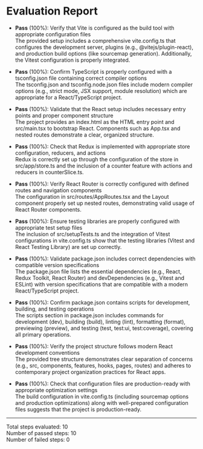 # Evaluation Report

- **Pass** (100%): Verify that Vite is configured as the build tool with appropriate configuration files  
  The provided setup includes a comprehensive vite.config.ts that configures the development server, plugins (e.g., @vitejs/plugin-react), and production build options (like sourcemap generation). Additionally, the Vitest configuration is properly integrated.

- **Pass** (100%): Confirm TypeScript is properly configured with a tsconfig.json file containing correct compiler options  
  The tsconfig.json and tsconfig.node.json files include modern compiler options (e.g., strict mode, JSX support, module resolution) which are appropriate for a React/TypeScript project.

- **Pass** (100%): Validate that the React setup includes necessary entry points and proper component structure  
  The project provides an index.html as the HTML entry point and src/main.tsx to bootstrap React. Components such as App.tsx and nested routes demonstrate a clear, organized structure.

- **Pass** (100%): Check that Redux is implemented with appropriate store configuration, reducers, and actions  
  Redux is correctly set up through the configuration of the store in src/app/store.ts and the inclusion of a counter feature with actions and reducers in counterSlice.ts.

- **Pass** (100%): Verify React Router is correctly configured with defined routes and navigation components  
  The configuration in src/routes/AppRoutes.tsx and the Layout component properly set up nested routes, demonstrating valid usage of React Router components.

- **Pass** (100%): Ensure testing libraries are properly configured with appropriate test setup files  
  The inclusion of src/setupTests.ts and the integration of Vitest configurations in vite.config.ts show that the testing libraries (Vitest and React Testing Library) are set up correctly.

- **Pass** (100%): Validate package.json includes correct dependencies with compatible version specifications  
  The package.json file lists the essential dependencies (e.g., React, Redux Toolkit, React Router) and devDependencies (e.g., Vitest and ESLint) with version specifications that are compatible with a modern React/TypeScript project.

- **Pass** (100%): Confirm package.json contains scripts for development, building, and testing operations  
  The scripts section in package.json includes commands for development (dev), building (build), linting (lint), formatting (format), previewing (preview), and testing (test, test:ui, test:coverage), covering all primary operations.

- **Pass** (100%): Verify the project structure follows modern React development conventions  
  The provided tree structure demonstrates clear separation of concerns (e.g., src, components, features, hooks, pages, routes) and adheres to contemporary project organization practices for React apps.

- **Pass** (100%): Check that configuration files are production-ready with appropriate optimization settings  
  The build configuration in vite.config.ts (including sourcemap options and production optimizations) along with well-prepared configuration files suggests that the project is production-ready.

---

Total steps evaluated: 10  
Number of passed steps: 10  
Number of failed steps: 0